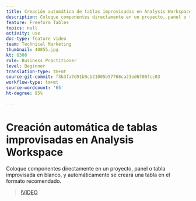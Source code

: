 ```yaml
---
title: Creación automática de tablas improvisadas en Analysis Workspace
description: Coloque componentes directamente en un proyecto, panel o tabla improvisada en blanco, y automáticamente se creará una tabla en el formato recomendado.
feature: Freeform Tables
topics: null
activity: use
doc-type: feature video
team: Technical Marketing
thumbnail: 40855.jpg
kt: 6308
role: Business Practitioner
level: Beginner
translation-type: tm+mt
source-git-commit: f3b3fa7d91b0cb21005b57768ca23ed6700fcc03
workflow-type: tm+mt
source-wordcount: '65'
ht-degree: 95%

---
```



# Creación automática de tablas improvisadas en Analysis Workspace

Coloque componentes directamente en un proyecto, panel o tabla improvisada en blanco, y automáticamente se creará una tabla en el formato recomendado.

>[!VIDEO](https://video.tv.adobe.com/v/40855/?quality=12&learn=on)
